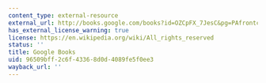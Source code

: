 ```yaml
---
content_type: external-resource
external_url: http://books.google.com/books?id=OZCpFX_7JesC&pg=PAfrontcover#v=onepage
has_external_license_warning: true
license: https://en.wikipedia.org/wiki/All_rights_reserved
status: ''
title: Google Books
uid: 96509bff-2c6f-4336-8d0d-4089fe5f0ee3
wayback_url: ''
---
```

